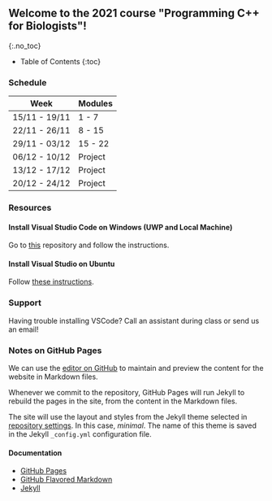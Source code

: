 ## Welcome to the 2021 course "Programming C++ for Biologists"!
{:.no_toc}

* Table of Contents
{:toc}

### Schedule

| Week          | Modules | 
|---------------|---------|
| 15/11 - 19/11 | 1 - 7   |
| 22/11 - 26/11 | 8 - 15  |
| 29/11 - 03/12 | 15 - 22 |
| 06/12 - 10/12 | Project | 
| 13/12 - 17/12 | Project |
| 20/12 - 24/12 | Project |

### Resources

#### Install Visual Studio Code on Windows (UWP and Local Machine)

Go to [this](https://github.com/HHildenbrandt/uwp_vscode_setup) repository and follow the instructions.

#### Install Visual Studio on Ubuntu

Follow [these instructions](https://github.com/ClaireGuerin/bash-install-vscode/).

### Support

Having trouble installing VSCode? Call an assistant during class or send us an email!

### Notes on GitHub Pages

We can use the [editor on GitHub](https://github.com/ClaireGuerin/bash-install-vscode/edit/gh-pages/index.md) to maintain and preview the content for the website in Markdown files.

Whenever we commit to the repository, GitHub Pages will run Jekyll to rebuild the pages in the site, from the content in the Markdown files.

The site will use the layout and styles from the Jekyll theme selected in [repository settings](https://github.com/ClaireGuerin/bash-install-vscode/settings/pages). In this case, *minimal*. The name of this theme is saved in the Jekyll `_config.yml` configuration file.

#### Documentation
- [GitHub Pages](https://docs.github.com/categories/github-pages-basics/)
- [GitHub Flavored Markdown](https://guides.github.com/features/mastering-markdown/)
- [Jekyll](https://jekyllrb.com/)
